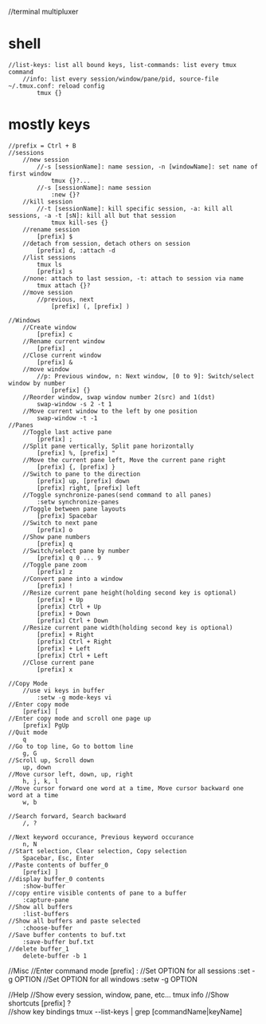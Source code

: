 //terminal multipluxer
# shell
    //list-keys: list all bound keys, list-commands: list every tmux
    command
        //info: list every session/window/pane/pid, source-file ~/.tmux.conf: reload config
            tmux {}
# mostly keys
    //prefix = Ctrl + B
    //sessions
        //new session
            //-s [sessionName]: name session, -n [windowName]: set name of first window
                tmux {}?...
            //-s [sessionName]: name session
                :new {}?
        //kill session
            //-t [sessionName]: kill specific session, -a: kill all sessions, -a -t [sN]: kill all but that session
                tmux kill-ses {} 
        //rename session
            [prefix] $
        //detach from session, detach others on session
            [prefix] d, :attach -d
        //list sessions
            tmux ls
            [prefix] s
        //none: attach to last session, -t: attach to session via name
            tmux attach {}?
        //move session
            //previous, next
                [prefix] (, [prefix] )
                
    //Windows
        //Create window
            [prefix] c
        //Rename current window
            [prefix] ,
        //Close current window
            [prefix] &
        //move window
            //p: Previous window, n: Next window, [0 to 9]: Switch/select window by number
                [prefix] {}
        //Reorder window, swap window number 2(src) and 1(dst)
            swap-window -s 2 -t 1
        //Move current window to the left by one position
            swap-window -t -1
    //Panes
        //Toggle last active pane
            [prefix] ;
        //Split pane vertically, Split pane horizontally
            [prefix] %, [prefix] "
        //Move the current pane left, Move the current pane right
            [prefix] {, [prefix] }
        //Switch to pane to the direction
            [prefix] up, [prefix] down
            [prefix] right, [prefix] left
        //Toggle synchronize-panes(send command to all panes)
            :setw synchronize-panes
        //Toggle between pane layouts
            [prefix] Spacebar
        //Switch to next pane
            [prefix] o
        //Show pane numbers
            [prefix] q
        //Switch/select pane by number
            [prefix] q 0 ... 9
        //Toggle pane zoom
            [prefix] z
        //Convert pane into a window
            [prefix] !
        //Resize current pane height(holding second key is optional)
            [prefix] + Up
            [prefix] Ctrl + Up 
            [prefix] + Down
            [prefix] Ctrl + Down 
        //Resize current pane width(holding second key is optional)
            [prefix] + Right
            [prefix] Ctrl + Right 
            [prefix] + Left
            [prefix] Ctrl + Left 
        //Close current pane
            [prefix] x
    
    //Copy Mode
        //use vi keys in buffer
            :setw -g mode-keys vi
    //Enter copy mode
        [prefix] [
    //Enter copy mode and scroll one page up
        [prefix] PgUp
    //Quit mode
        q
    //Go to top line, Go to bottom line
        g, G
    //Scroll up, Scroll down
        up, down
    //Move cursor left, down, up, right
        h, j, k, l
    //Move cursor forward one word at a time, Move cursor backward one word at a time
        w, b

    //Search forward, Search backward
        /, ?
    
    //Next keyword occurance, Previous keyword occurance
        n, N
    //Start selection, Clear selection, Copy selection
        Spacebar, Esc, Enter
    //Paste contents of buffer_0
        [prefix] ]
    //display buffer_0 contents
        :show-buffer
    //copy entire visible contents of pane to a buffer
        :capture-pane
    //Show all buffers
        :list-buffers
    //Show all buffers and paste selected
        :choose-buffer
    //Save buffer contents to buf.txt
        :save-buffer buf.txt
    //delete buffer_1
        delete-buffer -b 1
    
//Misc
    //Enter command mode
        [prefix] :
    //Set OPTION for all sessions
        :set -g OPTION
    //Set OPTION for all windows
        :setw -g OPTION

//Help
    //Show every session, window, pane, etc...
        tmux info
    //Show shortcuts
        [prefix] ?			
    //show key bindings
        tmux --list-keys | grep [commandName|keyName]
            
